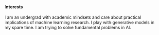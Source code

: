 #### Interests
I am an undergrad with academic mindsets and care about practical implications of machine learning research. I play with generative models in my spare time. I am trying to solve fundamental problems in AI.  
  
<!---
  <details> <summary> Surprise </summary>
  <a href="https://interview.huihut.com/#/en"> Coding Interview Guides </a>
  </details>
-->

